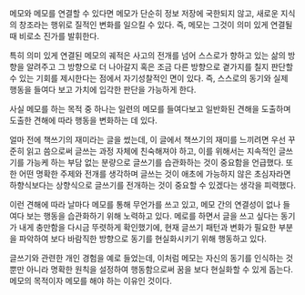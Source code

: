 메모와 메모를 연결할 수 있다면 메모가 단순히 정보 저장에 국한되지 않고, 새로운 지식의 창조라는 행위로 질적인 변화를 일으킬 수 있다. 즉, 메모는 그것이 의미 있게 연결될 때 비로소 진가를 발휘한다. 

특히 의미 있게 연결된 메모의 궤적은 사고의 전개를 넘어 스스로가 향하고 있는 삶의 방향을 알려주고 그 방향으로 더 나아갈지 혹은 조금 다른 방향으로 곁가지를 칠지 판단할 수 있는 기회를 제시한다는 점에서 자기성찰적인 면이 있다. 즉, 스스로의 동기와 실제 행동을 들여다 보고 가치에 입각한 판단을 가능하게 한다. 

사실 메모를 하는 목적 중 하나는 일련의 메모를 들여다보고 일반화된 견해을 도출하며 도출한 견해에 따라 행동을 변화하는 데 있다. 

얼마 전에 책쓰기의 재미라는 글을 썼는데, 이 글에서 책쓰기의 재미를 느끼려면 우선 꾸준히 읽고 씀으로써 글쓰는 과정 자체에 친숙해져야 하고, 이를 위해서는 지속적인 글쓰기를 가능케 하는 부담 없는 분량으로 글쓰기를 습관화하는 것이 중요함을 언급했다. 또한 어떤 명확한 주제와 전개를 생각하며 글쓰는 것이 애초에 가능하지 않은 초심자라면 하향식보다는 상향식으로 글쓰기를 전개하는 것이 중요할 수 있겠다는 생각을 피력했다. 

이런 견해에 따라 날마다 메모를 통해 무언가를 쓰고 있고, 메모 간의 연결성이 없나 들여다 보는 행동을 습관화하기 위해 노력하고 있다. 메로를 하면서 글을 쓰고 싶다는 동기가 내게 충만함을 다시금 뚜렷하게 확인했기에, 현재 글쓰기 패턴과 변화가 필요한 부분을 파악하여 보다 바람직한 방향으로 동기를 현실화시키기 위해 행동하고 있다.

글쓰기와 관련한 개인 경험을 예로 들었는데, 이처럼 메모는 자신의 동기를 인식하는 것뿐만 아니라 명확한 원칙을 설정하여 행동함으로써 꿈을 보다 현실화할 수 있게 돕는다. 메모의 목적이자 메모를 해야 하는 이유인 것이다.



